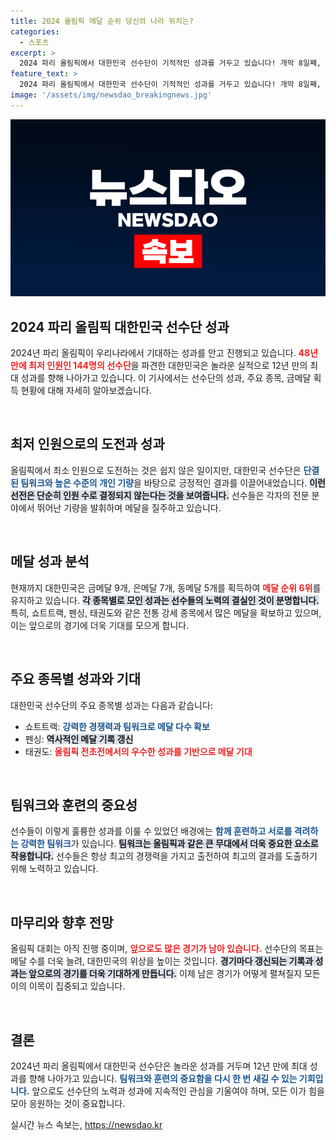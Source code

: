 ```yaml
---
title: 2024 올림픽 메달 순위 당신의 나라 위치는?
categories:
  - 스포츠
excerpt: >
  2024 파리 올림픽에서 대한민국 선수단이 기적적인 성과를 거두고 있습니다! 개막 8일째, 금메달 9개를 포함한 총 21개의 메달을 획득하며 종합 순위 6위로 도약했습니다. 12년 만의 최대 성과 기대!
feature_text: >
  2024 파리 올림픽에서 대한민국 선수단이 기적적인 성과를 거두고 있습니다! 개막 8일째, 금메달 9개를 포함한 총 21개의 메달을 획득하며 종합 순위 6위로 도약했습니다. 12년 만의 최대 성과 기대!
image: '/assets/img/newsdao_breakingnews.jpg'
---
```


<p><img src="/assets/img/newsdao_breakingnews.jpg" alt="implanttips 속보" /></p>

<h2 data-ke-size="size26">2024 파리 올림픽 대한민국 선수단 성과</h2>

<p data-ke-size="size16">2024년 파리 올림픽이 우리나라에서 기대하는 성과를 안고 진행되고 있습니다. <b><span style="color: #ee2323;">48년 만에 최저 인원인 144명의 선수단</span></b>을 파견한 대한민국은 놀라운 실적으로 12년 만의 최대 성과를 향해 나아가고 있습니다. 이 기사에서는 선수단의 성과, 주요 종목, 금메달 획득 현황에 대해 자세히 알아보겠습니다.</p>

<p data-ke-size="size16">&nbsp;</p>

<h2 data-ke-size="size26">최저 인원으로의 도전과 성과</h2>

<p data-ke-size="size16">올림픽에서 최소 인원으로 도전하는 것은 쉽지 않은 일이지만, 대한민국 선수단은 <b><span style="color: #1a5490;">단결된 팀워크와 높은 수준의 개인 기량</span></b>을 바탕으로 긍정적인 결과를 이끌어내었습니다. <b><span style="background-color: #21538527;">이런 선전은 단순히 인원 수로 결정되지 않는다는 것을 보여줍니다.</span></b> 선수들은 각자의 전문 분야에서 뛰어난 기량을 발휘하며 메달을 질주하고 있습니다.</p>

<p data-ke-size="size16">&nbsp;</p>

<h2 data-ke-size="size26">메달 성과 분석</h2>

<p data-ke-size="size16">현재까지 대한민국은 금메달 9개, 은메달 7개, 동메달 5개를 획득하여 <b><span style="color: #ee2323;">메달 순위 6위</span></b>를 유지하고 있습니다. <b><span style="background-color: #21538527;">각 종목별로 모인 성과는 선수들의 노력의 결실인 것이 분명합니다.</span></b> 특히, 쇼트트랙, 펜싱, 태권도와 같은 전통 강세 종목에서 많은 메달을 확보하고 있으며, 이는 앞으로의 경기에 더욱 기대를 모으게 합니다.</p>

<p data-ke-size="size16">&nbsp;</p>

<h2 data-ke-size="size26">주요 종목별 성과와 기대</h2>

<p data-ke-size="size16">대한민국 선수단의 주요 종목별 성과는 다음과 같습니다:

<ul>
<li>쇼트트랙: <b><span style="color: #1a5490;">강력한 경쟁력과 팀워크로 메달 다수 확보</span></b></li>
<li>펜싱: <b><span style="background-color: #21538527;">역사적인 메달 기록 갱신</span></b></li>
<li>태권도: <b><span style="color: #ee2323;">올림픽 전초전에서의 우수한 성과를 기반으로 메달 기대</span></b></li>
</ul>
</p>

<p data-ke-size="size16">&nbsp;</p>

<h2 data-ke-size="size26">팀워크와 훈련의 중요성</h2>

<p data-ke-size="size16">선수들이 이렇게 훌륭한 성과를 이룰 수 있었던 배경에는 <b><span style="color: #1a5490;">함께 훈련하고 서로를 격려하는 강력한 팀워크</span></b>가 있습니다. <b><span style="background-color: #21538527;">팀워크는 올림픽과 같은 큰 무대에서 더욱 중요한 요소로 작용합니다.</span></b> 선수들은 항상 최고의 경쟁력을 가지고 출전하여 최고의 결과를 도출하기 위해 노력하고 있습니다.</p>

<p data-ke-size="size16">&nbsp;</p>

<h2 data-ke-size="size26">마무리와 향후 전망</h2>

<p data-ke-size="size16">올림픽 대회는 아직 진행 중이며, <b><span style="color: #ee2323;">앞으로도 많은 경기가 남아 있습니다.</span></b> 선수단의 목표는 메달 수를 더욱 늘려, 대한민국의 위상을 높이는 것입니다. <b><span style="background-color: #21538527;">경기마다 갱신되는 기록과 성과는 앞으로의 경기를 더욱 기대하게 만듭니다.</span></b> 이제 남은 경기가 어떻게 펼쳐질지 모든 이의 이목이 집중되고 있습니다.</p>

<p data-ke-size="size16">&nbsp;</p>

<h2 data-ke-size="size26">결론</h2>

<p data-ke-size="size16">2024년 파리 올림픽에서 대한민국 선수단은 놀라운 성과를 거두며 12년 만에 최대 성과를 향해 나아가고 있습니다. <b><span style="color: #1a5490;">팀워크와 훈련의 중요함을 다시 한 번 새길 수 있는 기회입니다.</span></b> 앞으로도 선수단의 노력과 성과에 지속적인 관심을 기울여야 하며, 모든 이가 힘을 모아 응원하는 것이 중요합니다.</p>

<p data-ke-size="size16"></p>
실시간 뉴스 속보는, <a href="https://newsdao.kr" rel="dofollow">https://newsdao.kr</a>


